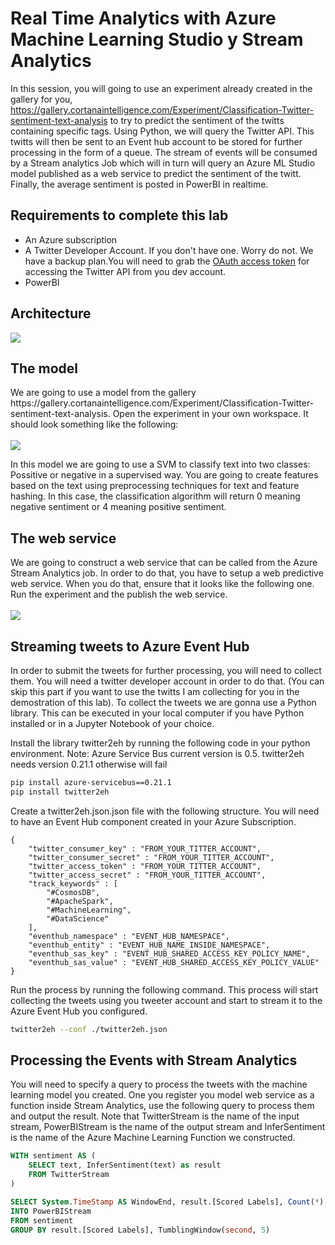 # Real Time Analytics with Azure Machine Learning Studio y Stream Analytics

In this session, you will going to use an experiment already created in the gallery for you, https://gallery.cortanaintelligence.com/Experiment/Classification-Twitter-sentiment-text-analysis to try to predict the sentiment of the twitts containing specific tags. Using Python, we will query the Twitter API. This twitts will then be sent to an Event hub account to be stored for further processing in the form of a queue. The stream of events will be consumed by a Stream analytics Job which will in turn will query an Azure ML Studio model published as a web service to predict the sentiment of the twitt. Finally, the average sentiment is posted in PowerBI in realtime.

## Requirements to complete this lab

<ul>
<li>An Azure subscription</li>
<li>A Twitter Developer Account. If you don't have one. Worry do not. We have a backup plan.You will need to grab the <a href="https://dev.twitter.com/oauth/overview/application-owner-access-tokens" data-linktype="external">OAuth access token</a> for accessing the Twitter API from you dev account.</li>
<li>PowerBI</li>
</ul>


<h2>Architecture</h2>
<img src="https://github.com/msftargentina/analyticsinaday/blob/master/doc/docs_m03_solution.png?raw=true">

<h2>The model</h2>
We are going to use a model from the gallery https://gallery.cortanaintelligence.com/Experiment/Classification-Twitter-sentiment-text-analysis. Open the experiment in your own workspace. It should look something like the following:
<br /><br />
<img src="https://github.com/msftargentina/analyticsinaday/blob/master/doc/docs_m03_pipeline.png?raw=true">

In this model we are going to use a SVM to classify text into two classes: Possitive or negative in a supervised way. You are going to create features based on the text using preprocessing techniques for text and feature hashing. In this case, the classification algorithm will return 0 meaning negative sentiment or 4 meaning positive sentiment.

<h2>The web service</h2>
We are going to construct a web service that can be called from the Azure Stream Analytics job. In order to do that, you have to setup a web predictive web service. When you do that, ensure that it looks like the following one. Run the experiment and the publish the web service.
<br /><br />
<img src="https://github.com/msftargentina/analyticsinaday/blob/master/doc/docs_m03_service.png?raw=true">

<h2>Streaming tweets to Azure Event Hub</h2>
<p>In order to submit the tweets for further processing, you will need to collect them. You will need a twitter developer account in order to do that. (You can skip this part if you want to use the twitts I am collecting for you in the demostration of this lab). To collect the tweets we are gonna use a Python library. This can be executed in your local computer if you have Python installed or in a Jupyter Notebook of your choice.
</p>
<p>
Install the library twitter2eh by running the following code in your python environment. Note: Azure Service Bus current version is 0.5. twitter2eh needs version 0.21.1 otherwise will fail
</p>

```bash
pip install azure-servicebus==0.21.1
pip install twitter2eh 
```

<p>
Create a twitter2eh.json.json file with the following structure. You will need to have an Event Hub component created in your Azure Subscription.
</p>

```
{
    "twitter_consumer_key" : "FROM_YOUR_TITTER_ACCOUNT",
    "twitter_consumer_secret" : "FROM_YOUR_TITTER_ACCOUNT",
    "twitter_access_token" : "FROM_YOUR_TITTER_ACCOUNT",
    "twitter_access_secret" : "FROM_YOUR_TITTER_ACCOUNT",
    "track_keywords" : [
        "#CosmosDB",
        "#ApacheSpark",
        "#MachineLearning",
        "#DataScience"
    ],
    "eventhub_namespace" : "EVENT_HUB_NAMESPACE",
    "eventhub_entity" : "EVENT_HUB_NAME_INSIDE_NAMESPACE",
    "eventhub_sas_key" : "EVENT_HUB_SHARED_ACCESS_KEY_POLICY_NAME",
    "eventhub_sas_value" : "EVENT_HUB_SHARED_ACCESS_KEY_POLICY_VALUE"
}
```
<p>
Run the process by running the following command. This process will start collecting the tweets using you tweeter account and start to stream it to the Azure Event Hub you configured.
</p>

```bash
twitter2eh --conf ./twitter2eh.json
```

<h2>Processing the Events with Stream Analytics</h2>
<p>You will need to specify a query to process the tweets with the machine learning model you created. One you register you model web service as a function inside Stream Analytics, use the following query to process them and output the result. Note that TwitterStream is the name of the input stream, PowerBIStream is the name of the output stream and InferSentiment is the name of the Azure Machine Learning Function we constructed.
</p>

```sql
WITH sentiment AS (  
    SELECT text, InferSentiment(text) as result 
    FROM TwitterStream  
)  

SELECT System.TimeStamp AS WindowEnd, result.[Scored Labels], Count(*) AS Twitts
INTO PowerBIStream
FROM sentiment  
GROUP BY result.[Scored Labels], TumblingWindow(second, 5)
```